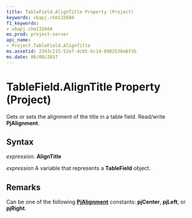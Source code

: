 ```yaml
---
title: TableField.AlignTitle Property (Project)
keywords: vbapj.chm132684
f1_keywords:
- vbapj.chm132684
ms.prod: project-server
api_name:
- Project.TableField.AlignTitle
ms.assetid: 2343c215-52e7-4cb5-bc14-8902530a6f3b
ms.date: 06/08/2017
---
```



# TableField.AlignTitle Property (Project)

Gets or sets the alignment of the title in a table field. Read/write **PjAlignment**.


## Syntax

 _expression_. **AlignTitle**

 _expression_ A variable that represents a **TableField** object.


## Remarks

Can be one of the following **[PjAlignment](pjalignment-enumeration-project.md)** constants: **pjCenter**, **pjLeft**, or **pjRight**.



